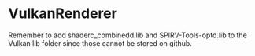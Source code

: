 # VulkanRenderer
Remember to add shaderc_combinedd.lib and SPIRV-Tools-optd.lib to the Vulkan lib folder since those cannot be stored on github.
